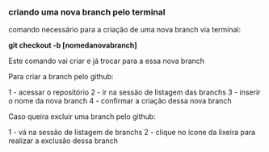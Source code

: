### criando uma nova branch pelo terminal

comando necessário para a criação de uma nova branch via terminal:

**git checkout -b [nomedanovabranch]**


Este comando vai criar e já trocar para a essa nova branch

Para criar a branch pelo github:

1 - acessar o repositório
2 - ir na sessão de listagem das branchs
3 - inserir o nome da nova branch
4 - confirmar a criação dessa nova branch

Caso queira excluir uma branch pelo github:

1 - vá na sessão de listagem de branchs
2 - clique no ícone da lixeira para realizar a exclusão dessa branch






